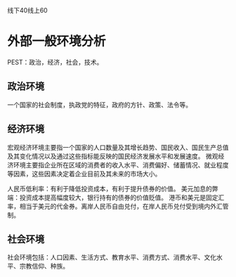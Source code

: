 线下40线上60
# 外部一般环境分析
PEST：政治，经济，社会，技术。
## 政治环境
一个国家的社会制度，执政党的特征，政府的方针、政策、法令等。
## 经济环境
宏观经济环境主要指一个国家的人口数量及其增长趋势、国民收入、国民生产总值及其变化情况以及通过这些指标能反映的国民经济发展水平和发展速度。
微观经济环境主要指企业所在区域的消费者的收入水平、消费偏好、储蓄情况、就业程度等因素，这些因素决定着企业目前及其未来的市场大小。

人民币低利率：有利于降低投资成本，有利于提升债券的价值。
美元加息的弊端：投资成本提高幅度较大，银行持有的债券的价值贬值。
港币和美元是固定汇率，相当于美元的代金券。离岸人民币自由兑付，在岸人民币兑付受到境内外汇管制。
## 社会环境
社会环境包括：人口因素、生活方式、教育水平、消费方式、消费水平、文化水平、宗教信仰、种族。